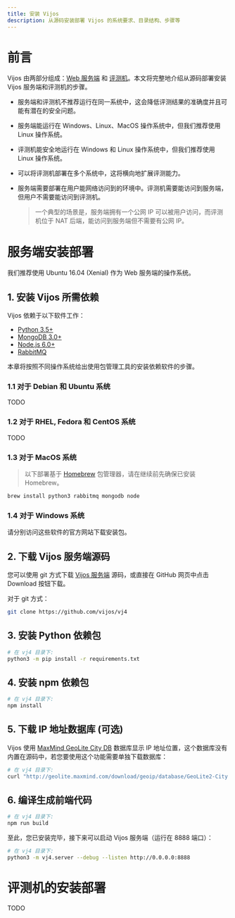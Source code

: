 ```yaml
---
title: 安装 Vijos
description: 从源码安装部署 Vijos 的系统要求、目录结构、步骤等
---
```


# 前言

Vijos 由两部分组成：[Web 服务端](https://github.com/vijos/vj4) 和 [评测机](https://github.com/vijos/jd4)。本文将完整地介绍从源码部署安装 Vijos 服务端和评测机的步骤。

- 服务端和评测机不推荐运行在同一系统中，这会降低评测结果的准确度并且可能有潜在的安全问题。

- 服务端能运行在 Windows、Linux、MacOS 操作系统中，但我们推荐使用 Linux 操作系统。

- 评测机能安全地运行在 Windows 和 Linux 操作系统中，但我们推荐使用 Linux 操作系统。

- 可以将评测机部署在多个系统中，这将横向地扩展评测能力。

- 服务端需要部署在用户能网络访问到的环境中。评测机需要能访问到服务端，但用户不需要能访问到评测机。

  > 一个典型的场景是，服务端拥有一个公网 IP 可以被用户访问，而评测机位于 NAT 后端，能访问到服务端但不需要有公网 IP。

# 服务端安装部署

我们推荐使用 Ubuntu 16.04 (Xenial) 作为 Web 服务端的操作系统。

## 1. 安装 Vijos 所需依赖

Vijos 依赖于以下软件工作：

- [Python 3.5+](https://www.python.org/downloads/)
- [MongoDB 3.0+](https://docs.mongodb.com/manual/installation/)
- [Node.js 6.0+](https://nodejs.org/en/download/)
- [RabbitMQ](http://www.rabbitmq.com/)

本章将按照不同操作系统给出使用包管理工具的安装依赖软件的步骤。

### 1.1 对于 Debian 和 Ubuntu 系统

TODO

### 1.2 对于 RHEL, Fedora 和 CentOS 系统

TODO

### 1.3 对于 MacOS 系统

> 以下部署基于 [Homebrew](https://brew.sh/) 包管理器，请在继续前先确保已安装 Homebrew。

```bash
brew install python3 rabbitmq mongodb node
```

### 1.4 对于 Windows 系统

请分别访问这些软件的官方网站下载安装包。

## 2. 下载 Vijos 服务端源码

您可以使用 git 方式下载 [Vijos 服务端](https://github.com/vijos/vj4) 源码，或直接在 GitHub 网页中点击 Download 按钮下载。

对于 git 方式：

```bash
git clone https://github.com/vijos/vj4
```

## 3. 安装 Python 依赖包

```bash
# 在 vj4 目录下:
python3 -m pip install -r requirements.txt
```

## 4. 安装 npm 依赖包

```bash
# 在 vj4 目录下:
npm install
```

## 5. 下载 IP 地址数据库 (可选)

Vijos 使用 [MaxMind GeoLite City DB](http://dev.maxmind.com/geoip/geoip2/geolite2/) 数据库显示 IP 地址位置，这个数据库没有内置在源码中，若您要使用这个功能需要单独下载数据库：

```bash
# 在 vj4 目录下:
curl "http://geolite.maxmind.com/download/geoip/database/GeoLite2-City.mmdb.gz" | gunzip -c > GeoLite2-City.mmdb
```

## 6. 编译生成前端代码

```bash
# 在 vj4 目录下:
npm run build
```

至此，您已安装完毕，接下来可以启动 Vijos 服务端（运行在 8888 端口）：

```bash
# 在 vj4 目录下:
python3 -m vj4.server --debug --listen http://0.0.0.0:8888
```


# 评测机的安装部署

TODO
